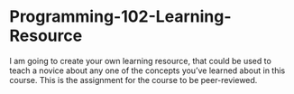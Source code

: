 # Programming-102-Learning-Resource
I am going to create your own learning resource, that could be used to teach a novice about any one of the concepts you’ve learned about in this course.
This is the assignment for the course to be peer-reviewed. 
